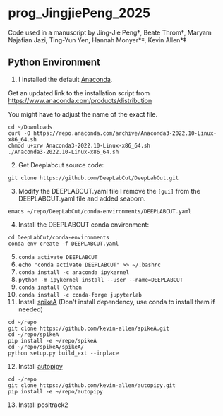 # prog_JingjiePeng_2025


Code used in a manuscript by Jing-Jie Peng†, Beate Throm†, Maryam Najafian Jazi, Ting-Yun Yen, Hannah Monyer*‡, Kevin Allen*‡


## Python Environment

1. I installed the default [Anaconda](https://www.anaconda.com/).

Get an updated link to the installation script from https://www.anaconda.com/products/distribution

You might have to adjust the name of the exact file.
```
cd ~/Downloads
curl -O https://repo.anaconda.com/archive/Anaconda3-2022.10-Linux-x86_64.sh
chmod u+xrw Anaconda3-2022.10-Linux-x86_64.sh
./Anaconda3-2022.10-Linux-x86_64.sh
```

2. Get Deeplabcut source code:

```
git clone https://github.com/DeepLabCut/DeepLabCut.git
```

3. Modify the DEEPLABCUT.yaml file
I remove the `[gui]` from the DEEPLABCUT.yaml file and added seaborn.
```
emacs ~/repo/DeepLabCut/conda-environments/DEEPLABCUT.yaml
```

4. Install the DEEPLABCUT conda environment: 


```
cd DeepLabCut/conda-environments
conda env create -f DEEPLABCUT.yaml
```



5. `conda activate DEEPLABCUT`
6. `echo "conda activate DEEPLABCUT" >> ~/.bashrc`
7. `conda install -c anaconda ipykernel`
8. `python -m ipykernel install --user --name=DEEPLABCUT`
9. `conda install Cython`
10. `conda install -c conda-forge jupyterlab`
11. Install [spikeA](https://github.com/kevin-allen/spikeA/blob/main/docs/main.md) (Don't install dependency, use conda to install them if needed)

```
cd ~/repo
git clone https://github.com/kevin-allen/spikeA.git
cd ~/repo/spikeA
pip install -e ~/repo/spikeA
cd ~/repo/spikeA/spikeA/
python setup.py build_ext --inplace
```


12. Install [autopipy](https://github.com/kevin-allen/autopipy/blob/master/docs/easy_installation.md)

```
cd ~/repo
git clone https://github.com/kevin-allen/autopipy.git
pip install -e ~/repo/autopipy
```

13. Install positrack2
